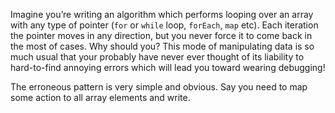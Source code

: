 Imagine you’re writing an algorithm which performs looping over an array with any type of pointer (`for` or `while` loop, `forEach`, `map` etc). Each iteration the pointer moves in any direction, but you never force it to come back in the most of cases. Why should you? This mode of manipulating data is so much usual that your probably have never ever thought of its liability to hard-to-find annoying errors which will lead you toward wearing debugging!

The erroneous pattern is very simple and obvious. Say you need to map some action to all array elements and write.
